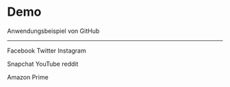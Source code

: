 # Demo
Anwendungsbeispiel von GitHub


-----------------------------


Facebook
Twitter
Instagram

Snapchat
YouTube
reddit

Amazon Prime
